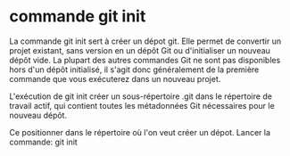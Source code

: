 # commande git init

La commande git init sert à créer un dépot git.
Elle permet de convertir un projet existant, sans version en un dépôt Git ou d'initialiser un nouveau dépôt vide.
La plupart des autres commandes Git ne sont pas disponibles hors d'un dépôt initialisé, il s'agit donc généralement de la première commande que vous exécuterez dans un nouveau projet.

L'exécution de git init créer un sous-répertoire .git dans le répertoire de travail actif, qui contient toutes les métadonnées Git nécessaires pour le nouveau dépôt.

Ce positionner dans le répertoire où l'on veut créer un dépot. Lancer la commande:
git init